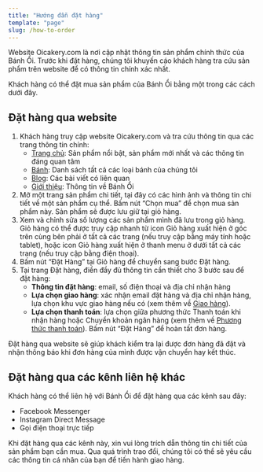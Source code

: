```yaml
---
title: "Hướng đẫn đặt hàng"
template: "page"
slug: /how-to-order
---
```


Website Oicakery.com là nơi cập nhật thông tin sản phẩm chính thức của Bánh Ổi. Trước khi đặt hàng, chúng tôi khuyến cáo khách hàng tra cứu sản phẩm trên website để có thông tin chính xác nhất.

Khách hàng có thể đặt mua sản phẩm của Bánh Ổi bằng một trong các cách dưới đây.

## Đặt hàng qua website
1. Khách hàng truy cập website Oicakery.com và tra cứu thông tin qua các trang thông tin chính:
    - [Trang chủ](/): Sản phẩm nổi bật, sản phẩm mới nhất và các thông tin đáng quan tâm
    - [Bánh](/products): Danh sách tất cả các loại bánh của chúng tôi
    - [Blog](/blog): Các bài viết có liên quan
    - [Giới thiệu](/about): Thông tin về Bánh Ổi
2. Mở một trang sản phẩm chi tiết, tại đây có các hình ảnh và thông tin chi tiết về một sản phẩm cụ thể. Bấm nút “Chọn mua” để chọn mua sản phẩm này. Sản phẩm sẽ được lưu giữ tại giỏ hàng.
3. Xem và chỉnh sửa số lượng các sản phẩm mình đã lưu trong giỏ hàng. Giỏ hàng có thể được truy cập nhanh từ icon Giỏ hàng xuất hiện ở góc trên cùng bên phải ở tất cả các trang (nếu truy cập bằng máy tính hoặc tablet), hoặc icon Giỏ hàng xuất hiện ở thanh menu ở dưới tất cả các trang (nếu truy cập bằng điện thoại).
4. Bấm nút “Đặt Hàng” tại Giỏ hàng để chuyển sang bước Đặt hàng.
5. Tại trang Đặt hàng, điền đầy đủ thông tin cần thiết cho 3 bước sau để đặt hàng:
    - __Thông tin đặt hàng__: email, số điện thoại và địa chỉ nhận hàng
    - __Lựa chọn giao hàng__: xác nhận email đặt hàng và địa chỉ nhận hàng, lựa chọn khu vực giao hàng nếu có (xem thêm về [Giao hàng](/shipping)).
    - __Lựa chọn thanh toán__: lựa chọn giữa phương thức Thanh toán khi nhận hàng hoặc Chuyển khoản ngân hàng (xem thêm về [Phương thức thanh toán](/payment-methods)). Bấm nút “Đặt Hàng” để hoàn tất đơn hàng.

Đặt hàng qua website sẽ giúp khách kiểm tra lại được đơn hàng đã đặt và nhận thông báo khi đơn hàng của mình được vận chuyển hay kết thúc.

## Đặt hàng qua các kênh liên hệ khác

Khách hàng có thể liên hệ với Bánh Ổi để đặt hàng qua các kênh sau đây:

- Facebook Messenger
- Instagram Direct Message
- Gọi điện thoại trực tiếp

Khi đặt hàng qua các kênh này, xin vui lòng trích dẫn thông tin chi tiết của sản phẩm bạn cần mua. Qua quá trình trao đổi, chúng tôi có thể sẽ yêu cầu các thông tin cá nhân của bạn để tiến hành giao hàng.